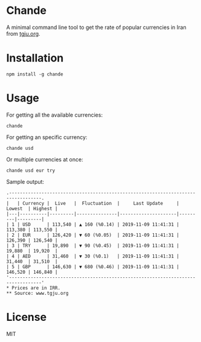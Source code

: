 # Chande
A minimal command line tool to get the rate of popular currencies in Iran from [tgju.org](http://www.tgju.org/).

# Installation
```shell
npm install -g chande
```

# Usage 
For getting all the available currencies:
```shell
chande
```

For getting an specific currency:
```
chande usd
```
Or multiple currencies at once:
```
chande usd eur try
```

Sample output:
```
.----------------------------------------------------------------------------------.
|   | Currency |  Live   |  Fluctuation  |     Last Update     | Lowest  | Highest |
|---|----------|---------|---------------|---------------------|---------|---------|
| 1 | USD      | 113,540 | ▲ 160 (%0.14) | 2019-11-09 11:41:31 | 113,380 | 113,550 |
| 2 | EUR      | 126,420 | ▼ 60 (%0.05)  | 2019-11-09 11:41:31 | 126,390 | 126,540 |
| 3 | TRY      | 19,890  | ▼ 90 (%0.45)  | 2019-11-09 11:41:31 | 19,880  | 19,920  |
| 4 | AED      | 31,460  | ▼ 30 (%0.1)   | 2019-11-09 11:41:31 | 31,440  | 31,510  |
| 5 | GBP      | 146,630 | ▼ 680 (%0.46) | 2019-11-09 11:41:31 | 146,520 | 146,840 |
'----------------------------------------------------------------------------------'
* Prices are in IRR.
** Source: www.tgju.org
```

# License
MIT